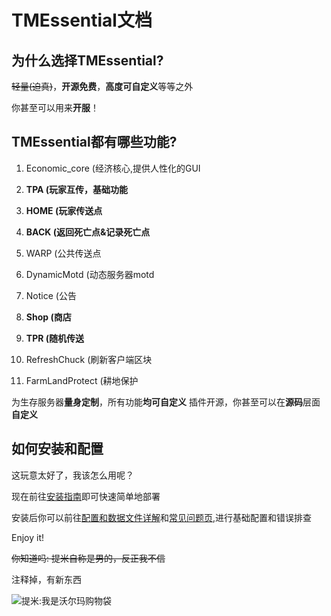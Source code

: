 # TMEssential文档

## 为什么选择TMEssential?

~~轻量(迫真)~~，**开源免费**，**高度可自定义**等等之外

你甚至可以用来**开服**！

## TMEssential都有哪些功能?

1. Economic_core (经济核心,提供人性化的GUI

2. **TPA (玩家互传，基础功能**

3. **HOME (玩家传送点**

4. **BACK (返回死亡点&记录死亡点**

5. WARP (公共传送点

6. DynamicMotd (动态服务器motd

7. Notice (公告

8. **Shop (商店**

9. **TPR (随机传送**

10. RefreshChuck (刷新客户端区块

11. FarmLandProtect (耕地保护


为生存服务器**量身定制**，所有功能**均可自定义**
插件开源，你甚至可以在**源码**层面**自定义**


## 如何安装和配置


这玩意太好了，我该怎么用呢？

现在前往[安装指南](/deploy.md)即可快速简单地部署

安装后你可以前往[配置和数据文件详解](/config.md)和[常见问题页](/wcnm.md),进行基础配置和错误排查

Enjoy it!























































~~你知道吗: 提米自称是男的，反正我不信~~

注释掉，有新东西

![提米:我是沃尔玛购物袋](https://img1.imgtp.com/2023/07/31/DyDywyRO.png)